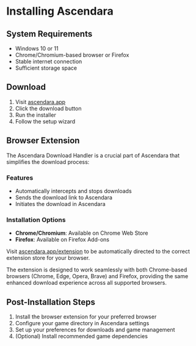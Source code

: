 # Installing Ascendara

## System Requirements
- Windows 10 or 11
- Chrome/Chromium-based browser or Firefox
- Stable internet connection
- Sufficient storage space

## Download
1. Visit [ascendara.app](https://ascendara.app)
2. Click the download button
3. Run the installer
4. Follow the setup wizard

## Browser Extension
The Ascendara Download Handler is a crucial part of Ascendara that simplifies the download process:

### Features
- Automatically intercepts and stops downloads
- Sends the download link to Ascendara
- Initiates the download in Ascendara

### Installation Options
- **Chrome/Chromium**: Available on Chrome Web Store
- **Firefox**: Available on Firefox Add-ons

Visit [ascendara.app/extension](https://ascendara.app/extension) to be automatically directed to the correct extension store for your browser.

The extension is designed to work seamlessly with both Chrome-based browsers (Chrome, Edge, Opera, Brave) and Firefox, providing the same enhanced download experience across all supported browsers.

## Post-Installation Steps
1. Install the browser extension for your preferred browser
2. Configure your game directory in Ascendara settings
3. Set up your preferences for downloads and game management
4. (Optional) Install recommended game dependencies